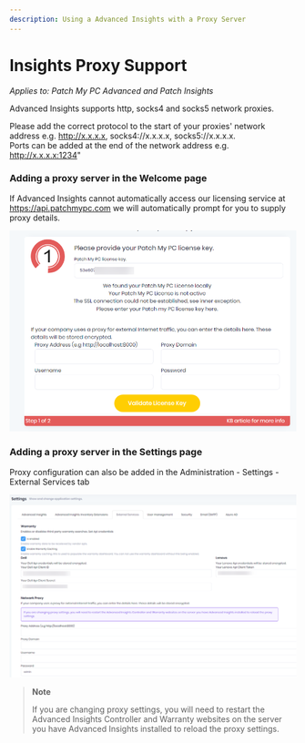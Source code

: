 ```yaml
---
description: Using a Advanced Insights with a Proxy Server
---
```


# Insights Proxy Support

_Applies to: Patch My PC Advanced and Patch Insights_

Advanced Insights supports http, socks4 and socks5 network proxies.

Please add the correct protocol to the start of your proxies' network address e.g. http://x.x.x.x, socks4://x.x.x.x, socks5://x.x.x.x.\
Ports can be added at the end of the network address e.g. http://x.x.x.x:1234"

### Adding a proxy server in the Welcome page

If Advanced Insights cannot automatically access our licensing service at https://api.patchmypc.com we will automatically prompt for you to supply proxy details.

![](/_images/image-(1063).png)

### Adding a proxy server in the Settings page

Proxy configuration can also be added in the Administration - Settings - External Services tab

![](/_images/image-(1064).png)

> **Note**
>
> If you are changing proxy settings, you will need to restart the Advanced Insights Controller and Warranty websites on the server you have Advanced Insights installed to reload the proxy settings.
